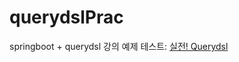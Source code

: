 # querydslPrac
springboot + querydsl 강의 예제 테스트: [실전! Querydsl
](https://www.inflearn.com/course/Querydsl-%EC%8B%A4%EC%A0%84/dashboard)
